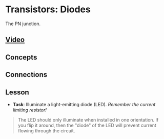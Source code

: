 # Transistors: Diodes
The PN junction.

## [Video]()

## Concepts

## Connections

## Lesson

- **Task**: Illuminate a light-emitting diode (LED). *Remember the current limiting resistor!*
> The LED should only illuminate when installed in one orientation. If you flip it around, then the "diode" of the LED will prevent current flowing through the circuit.
